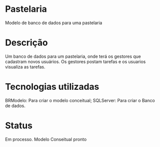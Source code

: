 # Pastelaria
Modelo de banco de dados para uma pastelaria

# Descrição
Um banco de dados para um pastelaria, onde terá os gestores que cadastram novos usuários.
Os gestores postam tarefas e os usuarios visualiza as tarefas.

# Tecnologias utilizadas

BRModelo: Para criar o modelo conceitual;
SQLServer: Para criar o Banco de dados.

# Status

Em processo. Modelo Conseitual pronto
